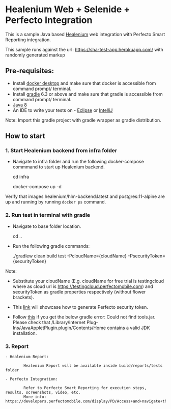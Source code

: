 # Healenium Web + Selenide + Perfecto Integration

This is a sample Java based [Healenium](https://healenium.io) web integration with Perfecto Smart Reporting integration.

This sample runs against the url: https://sha-test-app.herokuapp.com/ with randomly generated markup 

## Pre-requisites:

* Install [docker desktop](https://www.docker.com/get-started) and make sure that docker is accessible from command prompt/ terminal.
* Install [gradle](https://gradle.org/install/) 6.3 or above and make sure that gradle is accessible from command prompt/ terminal.
* [Java 8](http://www.oracle.com/technetwork/java/javase/downloads/jdk8-downloads-2133151.html)
* An IDE to write your tests on - [Eclipse](http://www.eclipse.org/downloads/packages/eclipse-ide-java-developers/marsr) or [IntelliJ](https://www.jetbrains.com/idea/download/#)

Note: Import  this gradle project with gradle wrapper as gradle distribution.

## How to start
### 1. Start Healenium backend from infra folder

* Navigate to infra folder and run the following docker-compose commmand to start up Healenium backend. 

    cd infra

    docker-compose up -d

Verify that images healenium/hlm-backend:latest and  postgres:11-alpine are up and running by running ` docker ps ` command.


### 2. Run test in terminal with gradle
* Navigate to base folder location.

     cd ..
* Run the following gradle commands:

    ./gradlew clean build test -PcloudName={cloudName} -PsecurityToken={securityToken} 

Note:

* Substitute your cloudName (E.g. cloudName for free trial is testingcloud where as cloud url is https://testingcloud.perfectomobile.com) and securityToken as gradle properties respectively (without flower brackets).


* This [link](https://developers.perfectomobile.com/display/PD/Generate+security+tokens) will showcase how to generate Perfecto security token.


* Follow [this](https://stackoverflow.com/a/65211651) if you get the below gradle error:
        Could not find tools.jar. Please check that /Library/Internet Plug-Ins/JavaAppletPlugin.plugin/Contents/Home contains a valid JDK installation.


### 3. Report 

    - Healenium Report:
        
            Healenium Report will be available inside build/reports/tests folder
      
    - Perfecto Integration:
    
            Refer to Perfecto Smart Reporting for execution steps, results, screenshots, video, etc. 
            More info: https://developers.perfectomobile.com/display/PD/Access+and+navigate+the+Test+Analysis+UI 
     

